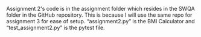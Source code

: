 Assignment 2's code is in the assignment folder which resides in the SWQA folder in the GitHub repository. This is because I will use the same repo for assignment 3 for ease of setup. “assignment2.py” is the BMI Calculator and “test_assignment2.py” is the pytest file.
